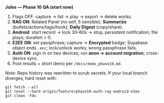 **Jules — Phase 10 QA (start now)**
1) Flags OFF: capture → list → play → export → delete works.
2) **RAG ON**: Related Panel (no self, 5 sensible); **Summarize** (bullets/actions/tags/hook); **Daily Digest** (copy/share).
3) **Android**: start record → lock 30–60s → stop; persistent notification; file plays; duration > 0.
4) **E2EE ON**: set passphrase; capture → **Encrypted** badge; Supabase object ends `.enc`; lock/unlock works; wrong passphrase fails.
5) **Auth ON**: sign in on two devices; run **anon → account migration**; cross-device sync.
6) Post results + short demo per `/docs/demo_phase10.md`.

_Note:_ Repo history was rewritten to scrub secrets. If your local branch diverges, hard reset with:

```
git fetch --all
git reset --hard origin/feature/phase10-auth-rag-android-e2ee
git clean -fdx
```
